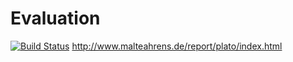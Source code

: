 # Evaluation
[![Build Status](https://travis-ci.org/malteahrens/mvv-app.svg?branch=master)](https://travis-ci.org/malteahrens/mvv-app)
http://www.malteahrens.de/report/plato/index.html


